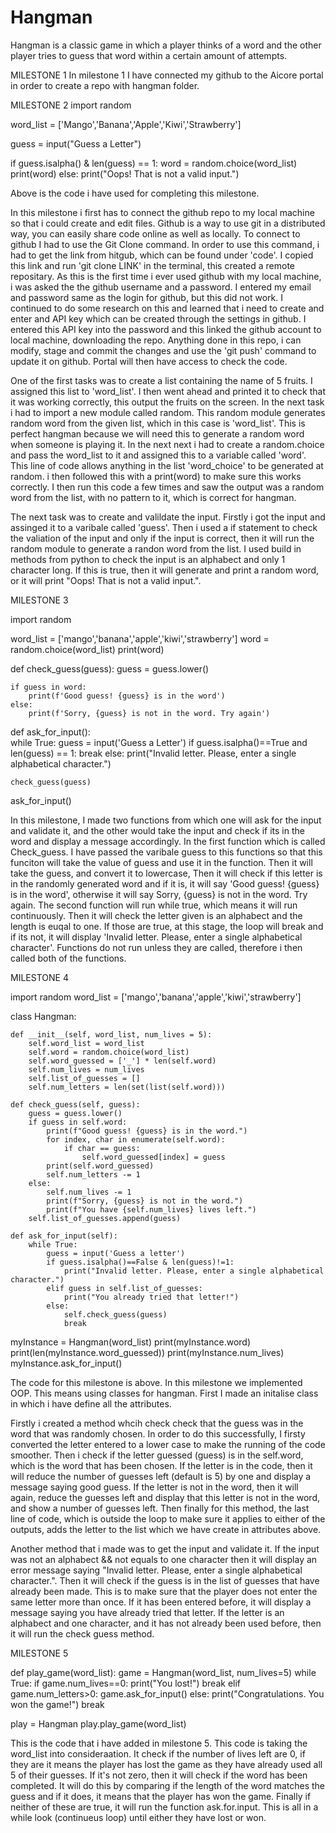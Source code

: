 # Hangman
Hangman is a classic game in which a player thinks of a word and the other player tries to guess that word within a certain amount of attempts.

MILESTONE 1
In milestone 1 I have connected my github to the Aicore portal in order to create a repo with hangman folder. 

MILESTONE 2
import random 

word_list = ['Mango','Banana','Apple','Kiwi','Strawberry']

guess = input("Guess a Letter")

if guess.isalpha() & len(guess) == 1:
    word = random.choice(word_list)
    print(word)
else:
    print("Oops! That is not a valid input.")
    
Above is the code i have used for completing this milestone. 
    
In this milestone i first has to connect the github repo to my local machine so that i could create and edit files. Github is a way to use git in a distributed way, you can easily share code online as well as locally. To connect to github I had to use the Git Clone command. In order to use this command, i had to get the link from hitgub, which can be found under 'code'. I copied this link and run 'git clone LINK' in the terminal, this created a remote repositary. As this is the first time i ever used github with my local machine, i was asked the the github username and a password. I entered my email and password same as the login for github, but this did not work. I continued to do some research on this and learned that i need to create and enter and API key which can be created through the settings in github. I entered this API key into the password and this linked the github account to local machine, downloading the repo. Anything done in this repo, i can modify, stage and commit the changes and use the 'git push' command to update it on github. Portal will then have access to check the code. 

One of the first tasks was to create a list containing the name of 5 fruits. I assigned this list to 'word_list'. I then went ahead and printed it to check that it was working correctly, this output the fruits on the screen. In the next task i had to import a new module called random. This random module generates random word from the given list, which in this case is 'word_list'. This is perfect hangman because we will need this to generate a random word when someone is playing it. In the next next i had to create a random.choice and pass the word_list to it and assigned this to a variable called 'word'. This line of code allows anything in the list 'word_choice' to be generated at random. i then followed this with a print(word) to make sure this works correctly. I then run this code a few times and saw the output was a random word from the list, with no pattern to it, which is correct for hangman. 

The next task was to create and valildate the input. Firstly i got the input and assinged it to a varibale called 'guess'. Then i used a if statement to check the valiation of the input and only if the input is correct, then it will run the random module to generate a randon word from the list. I used build in methods from python to check the input is an alphabect and only 1 character long. If this is true, then it will generate and print a random word, or it will print "Oops! That is not a valid input.". 

MILESTONE 3

import random 

word_list = ['mango','banana','apple','kiwi','strawberry']
word = random.choice(word_list)
print(word)

def check_guess(guess):
    guess = guess.lower()

    if guess in word:
        print(f'Good guess! {guess} is in the word')
    else:
        print(f'Sorry, {guess} is not in the word. Try again')

def ask_for_input():   
    while True:
        guess = input('Guess a Letter')
        if guess.isalpha()==True and len(guess) == 1:
            break
        else:
            print("Invalid letter. Please, enter a single alphabetical character.")

    check_guess(guess)

ask_for_input() 

In this milestone, I made two functions from which one will ask for the input and validate it, and the other would take the input and check if its in the word and display a message accordingly. In the first function which is called Check_guess. I have passed the varibale guess to this functions so that this funciton will take the value of guess and use it in the function. Then it will take the guess, and convert it to lowercase, Then it will check if this letter is in the randomly generated word and if it is, it will say 'Good guess! {guess} is in the word', otherwise it will say Sorry, {guess} is not in the word. Try again. The second function will run while true, which means it will run continuously. Then it will check the letter given is an alphabect and the length is euqal to one. If those are true, at this stage, the loop will break and if its not, it will display 
'Invalid letter. Please, enter a single alphabetical character'. Functions do not run unless they are called, therefore i then called both of the functions. 


MILESTONE 4 

import random 
word_list = ['mango','banana','apple','kiwi','strawberry']

class Hangman:

    def __init__(self, word_list, num_lives = 5):
        self.word_list = word_list
        self.word = random.choice(word_list)
        self.word_guessed = ['_'] * len(self.word)
        self.num_lives = num_lives
        self.list_of_guesses = []
        self.num_letters = len(set(list(self.word)))
    
    def check_guess(self, guess):
        guess = guess.lower()
        if guess in self.word:
            print(f"Good guess! {guess} is in the word.")
            for index, char in enumerate(self.word):
                if char == guess:
                    self.word_guessed[index] = guess
            print(self.word_guessed) 
            self.num_letters -= 1
        else:
            self.num_lives -= 1
            print(f"Sorry, {guess} is not in the word.")
            print(f"You have {self.num_lives} lives left.")
        self.list_of_guesses.append(guess)      

    def ask_for_input(self):
        while True:
            guess = input('Guess a letter')
            if guess.isalpha()==False & len(guess)!=1:
                print("Invalid letter. Please, enter a single alphabetical character.")
            elif guess in self.list_of_guesses:
                print("You already tried that letter!")
            else:
                self.check_guess(guess)
                break
        
myInstance = Hangman(word_list)
print(myInstance.word)
print(len(myInstance.word_guessed))
print(myInstance.num_lives)
myInstance.ask_for_input()

The code for this milestone is above. In this milestone we implemented OOP. This means using classes for hangman. First I made an initalise class in which i have define all the attributes. 

Firstly i created a method whcih check check that the guess was in the word that was randomly chosen. In order to do this successfully, I firsty converted the letter entered to a lower case to make the running of the code smoother. Then i check if the letter guessed (guess) is in the self.word, which is the word that has been chosen. If the letter is in the code, then it will reduce the number of guesses left (default is 5) by one and display a message saying good guess. If the letter is not in the word, then it will again, reduce the guesses left and display that this letter is not in the word, and show a number of guesses left. Then finally for this method, the last line of code, which is outside the loop to make sure it applies to either of the outputs, adds the letter to the list which we have create in attributes above. 

Another method that i made was to get the input and validate it. If the input was not an alphabect && not equals to one character then it will display an error message saying "Invalid letter. Please, enter a single alphabetical character.". Then it will check if the guess is in the list of guesses that have already been made. This is to make sure that the player does not enter the same letter more than once. If it has been entered before, it will display a message saying you have already tried that letter. If the letter is an alphabect and one character, and it has not already been used before, then it will run the check guess method. 


MILESTONE 5 

def play_game(word_list):
        game = Hangman(word_list, num_lives=5)
        while True:
            if game.num_lives==0:
                print("You lost!")
                break
            elif game.num_letters>0:
                game.ask_for_input()
            else:
                print("Congratulations. You won the game!")
                break

play = Hangman
play.play_game(word_list)


This is the code that i have added in milestone 5. This code is taking the word_list into consideraation. It check if the number of lives left are 0, if they are it means the player has lost the game as they have already used all 5 of their guesses. If it's not zero, then it will check if the word has been completed. It will do this by comparing if the length of the word matches the guess and if it does, it means that the player has won the game. Finally if neither of these are true, it will run the function ask.for.input. This is all in a while look (continueus loop) until either they have lost or won. 